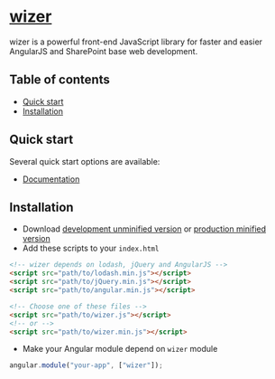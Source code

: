 # [wizer](https://github.com/nntoanbkit/wizer)

wizer is a powerful front-end JavaScript library for faster and easier AngularJS and SharePoint base web development.

## Table of contents

* [Quick start](#quick-start)
* [Installation](#installation)

## Quick start

Several quick start options are available:

* [Documentation](https://github.com/nntoanbkit/wizer/blob/master/docs/SPList.md)

## Installation

* Download [development unminified version](https://rawgit.com/nntoanbkit/wizer/master/dist/wizer.js) or [production minified version](https://rawgit.com/nntoanbkit/wizer/master/dist/wizer.min.js)
* Add these scripts to your `index.html`

````html
<!-- wizer depends on lodash, jQuery and AngularJS -->
<script src="path/to/lodash.min.js"></script>
<script src="path/to/jQuery.min.js"></script>
<script src="path/to/angular.min.js"></script>

<!-- Choose one of these files -->
<script src="path/to/wizer.js"></script>
<!-- or -->
<script src="path/to/wizer.min.js"></script>
````

* Make your Angular module depend on `wizer` module

````javascript
angular.module("your-app", ["wizer"]);
````
